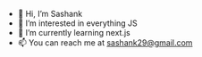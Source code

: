 - 👋 Hi, I’m Sashank
- 👀 I’m interested in everything JS
- 🌱 I’m currently learning next.js
- 📫 You can reach me at sashank29@gmail.com

<!---
sashank29/sashank29 is a ✨ special ✨ repository because its `README.md` (this file) appears on your GitHub profile.
You can click the Preview link to take a look at your changes.
--->
